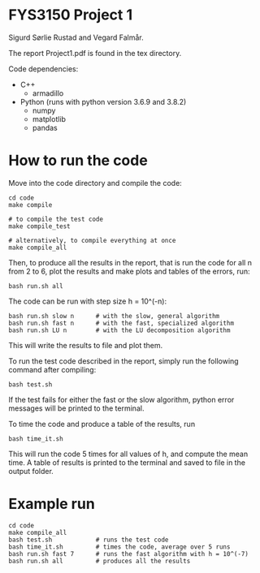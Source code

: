 # FYS3150 Project 1 
Sigurd Sørlie Rustad and Vegard Falmår.

The report Project1.pdf is found in the tex directory.

Code dependencies:
- C++
    - armadillo
- Python (runs with python version 3.6.9 and 3.8.2)
    - numpy
    - matplotlib
    - pandas

# How to run the code
Move into the code directory and compile the code:
```
cd code
make compile

# to compile the test code
make compile_test

# alternatively, to compile everything at once
make compile_all
```

Then, to produce all the results in the report, that is run the code for all n from 2 to 6, plot the results and make plots and tables of the errors, run:
```
bash run.sh all
```

The code can be run with step size h = 10^(-n):
```
bash run.sh slow n      # with the slow, general algorithm
bash run.sh fast n      # with the fast, specialized algorithm
bash run.sh LU n        # with the LU decomposition algorithm
```
This will write the results to file and plot them.

To run the test code described in the report, simply run the following command after compiling:
```
bash test.sh
```
If the test fails for either the fast or the slow algorithm, python error messages will be printed to the terminal.

To time the code and produce a table of the results, run
```
bash time_it.sh
```
This will run the code 5 times for all values of h, and compute the mean time. A table of results is printed to the terminal and saved to file in the output folder.

# Example run
```
cd code
make compile_all
bash test.sh            # runs the test code
bash time_it.sh         # times the code, average over 5 runs
bash run.sh fast 7      # runs the fast algorithm with h = 10^(-7)
bash run.sh all         # produces all the results
```
